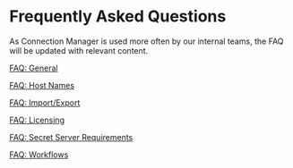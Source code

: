 [title]: #	"Frequently Asked Questions"
[tags]: #	"faqs"
[priority]: #	"200"
# Frequently Asked Questions

As Connection Manager is used more often by our internal teams, the FAQ will be updated with relevant content.

[FAQ: General](/general-faq)

[FAQ: Host Names](/host-names.md)

[FAQ: Import/Export](/import-export)

[FAQ: Licensing](/licenses.md)

[FAQ: Secret Server Requirements](/ss-requirements.md)

[FAQ: Workflows](/workflows.md)